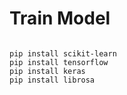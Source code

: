 # Train Model

```

pip install scikit-learn
pip install tensorflow
pip install keras
pip install librosa

```